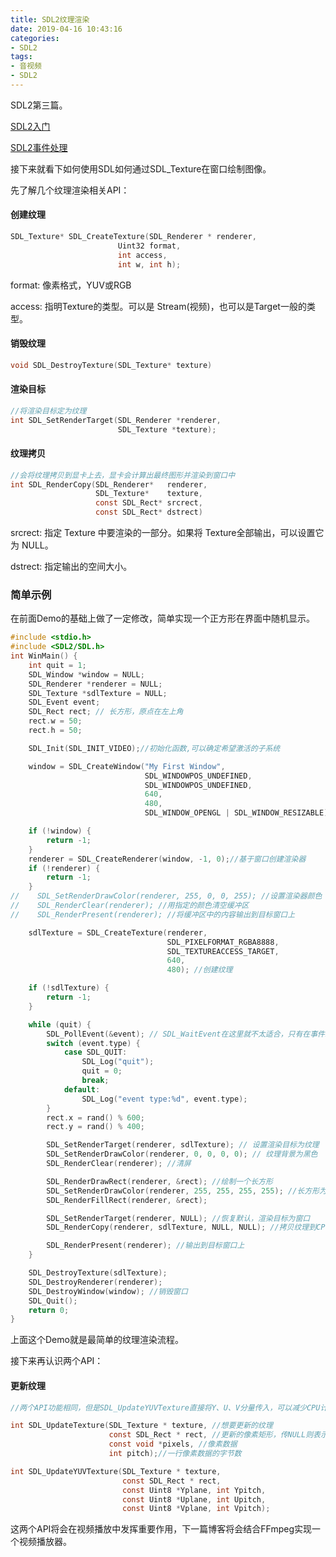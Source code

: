```yaml
---
title: SDL2纹理渲染
date: 2019-04-16 10:43:16
categories: 
- SDL2
tags:
- 音视频
- SDL2
---
```


SDL2第三篇。

[SDL2入门](https://david1840.github.io/2019/04/11/SDL2%E9%9F%B3%E8%A7%86%E9%A2%91%E6%B8%B2%E6%9F%93%E5%85%A5%E9%97%A8/)

[SDL2事件处理](https://david1840.github.io/2019/04/15/SDL2%E4%BA%8B%E4%BB%B6%E5%A4%84%E7%90%86/)

接下来就看下如何使用SDL如何通过SDL_Texture在窗口绘制图像。

先了解几个纹理渲染相关API：

#### 创建纹理

```c
SDL_Texture* SDL_CreateTexture(SDL_Renderer * renderer, 
						Uint32 format, 
                        int access,
                        int w, int h);
```

format: 像素格式，YUV或RGB

access: 指明Texture的类型。可以是 Stream(视频)，也可以是Target一般的类型。

#### 销毁纹理

```c
void SDL_DestroyTexture(SDL_Texture* texture)
```

#### 渲染目标

```c
//将渲染目标定为纹理
int SDL_SetRenderTarget(SDL_Renderer *renderer,
                        SDL_Texture *texture);
```

#### 纹理拷贝

```c
//会将纹理拷贝到显卡上去，显卡会计算出最终图形并渲染到窗口中
int SDL_RenderCopy(SDL_Renderer*   renderer,
                   SDL_Texture*    texture,
                   const SDL_Rect* srcrect,
                   const SDL_Rect* dstrect)
```

srcrect: 指定 Texture 中要渲染的一部分。如果将 Texture全部输出，可以设置它为 NULL。

dstrect: 指定输出的空间大小。

### 简单示例

在前面Demo的基础上做了一定修改，简单实现一个正方形在界面中随机显示。

```c
#include <stdio.h>
#include <SDL2/SDL.h>
int WinMain() {
    int quit = 1;
    SDL_Window *window = NULL;
    SDL_Renderer *renderer = NULL;
    SDL_Texture *sdlTexture = NULL;
    SDL_Event event;
    SDL_Rect rect; // 长方形，原点在左上角
    rect.w = 50;
    rect.h = 50;

    SDL_Init(SDL_INIT_VIDEO);//初始化函数,可以确定希望激活的子系统

    window = SDL_CreateWindow("My First Window",
                              SDL_WINDOWPOS_UNDEFINED,
                              SDL_WINDOWPOS_UNDEFINED,
                              640,
                              480,
                              SDL_WINDOW_OPENGL | SDL_WINDOW_RESIZABLE);// 创建窗口

    if (!window) {
        return -1;
    }
    renderer = SDL_CreateRenderer(window, -1, 0);//基于窗口创建渲染器
    if (!renderer) {
        return -1;
    }
//    SDL_SetRenderDrawColor(renderer, 255, 0, 0, 255); //设置渲染器颜色
//    SDL_RenderClear(renderer); //用指定的颜色清空缓冲区
//    SDL_RenderPresent(renderer); //将缓冲区中的内容输出到目标窗口上

    sdlTexture = SDL_CreateTexture(renderer,
                                   SDL_PIXELFORMAT_RGBA8888,
                                   SDL_TEXTUREACCESS_TARGET,
                                   640,
                                   480); //创建纹理

    if (!sdlTexture) {
        return -1;
    }

    while (quit) {
        SDL_PollEvent(&event); // SDL_WaitEvent在这里就不太适合，只有在事件发生时才会触发，其余时间都是阻塞状态
        switch (event.type) {
            case SDL_QUIT:
                SDL_Log("quit");
                quit = 0;
                break;
            default:
                SDL_Log("event type:%d", event.type);
        }
        rect.x = rand() % 600;
        rect.y = rand() % 400;

        SDL_SetRenderTarget(renderer, sdlTexture); // 设置渲染目标为纹理
        SDL_SetRenderDrawColor(renderer, 0, 0, 0, 0); // 纹理背景为黑色
        SDL_RenderClear(renderer); //清屏

        SDL_RenderDrawRect(renderer, &rect); //绘制一个长方形
        SDL_SetRenderDrawColor(renderer, 255, 255, 255, 255); //长方形为白色
        SDL_RenderFillRect(renderer, &rect);

        SDL_SetRenderTarget(renderer, NULL); //恢复默认，渲染目标为窗口
        SDL_RenderCopy(renderer, sdlTexture, NULL, NULL); //拷贝纹理到CPU

        SDL_RenderPresent(renderer); //输出到目标窗口上
    }

    SDL_DestroyTexture(sdlTexture);
    SDL_DestroyRenderer(renderer);
    SDL_DestroyWindow(window); //销毁窗口
    SDL_Quit();
    return 0;
}
```

上面这个Demo就是最简单的纹理渲染流程。

接下来再认识两个API：

#### 更新纹理

```c
//两个API功能相同，但是SDL_UpdateYUVTexture直接将Y、U、V分量传入，可以减少CPU计算量，更快一些

int SDL_UpdateTexture(SDL_Texture * texture, //想要更新的纹理
                      const SDL_Rect * rect, //更新的像素矩形，传NULL则表示为整个纹理
                      const void *pixels, //像素数据
                      int pitch);//一行像素数据的字节数

int SDL_UpdateYUVTexture(SDL_Texture * texture,
                         const SDL_Rect * rect,
                         const Uint8 *Yplane, int Ypitch,
                         const Uint8 *Uplane, int Upitch,
                         const Uint8 *Vplane, int Vpitch);
```

这两个API将会在视频播放中发挥重要作用，下一篇博客将会结合FFmpeg实现一个视频播放器。